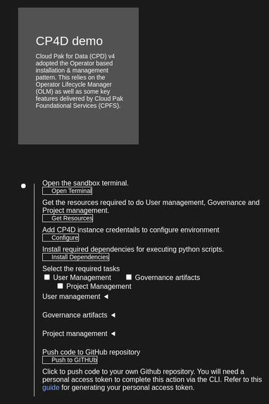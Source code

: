 <html>
<head>
  <meta name="viewport" content="width=device-width, initial-scale=1" />
  <script src="demo-builder.js">
  </script>
  <style>
    html,
    div,
    body {
      background-color: #1a1a1a;
      font-family: "IBM Plex Sans", sans-serif;
      font-size: 16px;
      outline: none;
    }
    body {
      font-family: Helvetica, sans-serif;
    }
    /* The actual timeline (the vertical ruler) */
    .timeline {
      position: relative;
      max-width: 1200px;
      margin: 0 auto;
      margin-left: 50px;
    }
    .content p {
      margin: 0px;
    }
    .content .afterbutton {
      padding-top: 16px;
    }
    /* The actual timeline (the vertical ruler) */
    .timeline::after {
      content: "";
      position: absolute;
      width: 1px;
      background-color: white;
      top: 15px;
      bottom: -6px;
      left: 18px;
      margin-left: -2px;
    }
    /* Container around content */
    .container {
      padding: 0px 0px;
      width: 100%;
      align-content: left;
      margin: 0px 0px 0px 0px;
      margin-left: 25px;
      margin-top: 32px;
    }
    .container a{
      padding:0px;
      }
    /* The circles on the timeline */
    .container::after {
      content: "";
      position: absolute;
      width: 10px;
      height: 10px;
      right: -6px;
      background-color: white;
      border: 0px solid #ff9f55;
      top: 15px;
      border-radius: 50%;
      z-index: 1;
      margin: 0px 0px 0px 0px;
    }
    /* The circles on the timeline */
    /* Place the container to the left */
    .left {
      left: 0px;
    }
    /* Place the container to the right */
    .right {
      left: 0px;
    }
    /* Add arrows to the left container (pointing right) */
    .left::before {
      content: " ";
      height: 0;
      top: 22px;
      width: 0;
      z-index: 1;
      right: 30px;
      border: medium solid white;
      border-width: 10px 0 10px 10px;
      border-color: transparent transparent transparent white;
    }
    /* Fix the circle for containers on the right side */
    .right::after {
      left: -13px;
    }
    /* The actual content */
    .content {
      padding: 5px 10px;
      color: white;
      background: transparent;
    }
    .button.is-dark.is-medium {
      font-family: "IBM Plex Sans", sans-serif;
      background: transparent;
      border-color: white;
      color: #fff;
      border: 1px solid white;
      padding-left: 20px;
      margin-bottom: 13px;
      border-radius: 0px;
      min-width: 180px;
      font-size: 14px;
      text-align: left;
      min-height: 48px;
      margin: 0px;
      justify-content: left;
    }
    .button.is-dark.is-medium:hover {
      font-family: "IBM Plex Sans", sans-serif;
      background-color: #2a67f5;
      border-color: white;
      color: #fff;
      text-decoration: none;
    }
    .footer {
      display: flex;
      background-color: #343a3e;
      margin-top: 20px;
      padding: 0px;
      max-width: 1200px;
    }
    .github-icon {
      min-height: 100%;
      min-width: 100%;
      object-fit: cover;
      object-position: 250% 100px;
      opacity: 15%;
      bottom: 15px;
    }
    .image-content {
      padding: 5px 10px;
      background: transparent;
      color: black;
      position: absolute;
      font-size: 27px;
    }
    .image-div {
      position: relative;
      background-color: white;
      min-width: 50%;
      background-image: linear-gradient(rgba(255, 255, 255, 0.9), rgba(255, 255, 255, 0.9)),
        url("https://raw.githubusercontent.com/IBM/Developer-Playground/master/didact/images/github.svg");
      background-position: -50% 60px;
      background-repeat: no-repeat;
      padding-top: 20px;
      padding-left: 20px;
    }
    .image-btn {
      position: absolute;
      right: 0;
      bottom: 0%;
      background-color: #0062ff;
      width: 300px;
      padding: 0px;
      padding-bottom: 20px;
    }
    .image-link span {
      float: right;
      font-size: 32px;
      padding-right: 20px;
    }
    .image-btn .image-link:hover {
      text-decoration: none;
      color: white;
      background-color: #0353e9;
    }
    .image-btn a:hover {
      text-decoration: none;
      color: white;
    }
    .image-link {
      color: white;
      display: block;
      padding: 5px 10px 5px 10px;
      line-height: 28px;
      font-size: 16px;
    }
    .header {
      background-image: url("https://raw.githubusercontent.com/IBM/Developer-Playground/master/didact/images/video_insights.jpeg");
      background-position: right;
      width: 95%;
      min-height: 70px;
      display: inline-block;
      margin-top: 20px;
      margin-bottom: 20px;
      margin-left: 30px;
      margin-right: 30px;
      max-width: 1200px;
      background-repeat: no-repeat;
      background-size: 700px 500px;
    }
    .header .right-content {
      float: left;
      width: 50%;
      background-color: #525252;
      min-height: 270px;
      font-size: 16px;
    }
    .header .right-content h4 {
      background: none;
      color: white;
      padding-left: 25px;
      padding-right: 25px;
    }
    .header .right-content div {
      background: none;
      color: white;
      padding-left: 15px;
      padding-right: 25px;
      font-size: 14px;
      margin-bottom: 10px;
    }
    .header .right-content ul {
      margin: 0px;
      margin-left: 25px;
      margin-bottom: 10px;
      line-height: 16px;
    }
    .container a {
      color: #78a9ff;
      background-color: transparent;
      text-decoration: none;
    }
    .container a:visited {
      color: #8c43fc;
      background-color: transparent;
      text-decoration: none;
    }
    .apptitle {
      margin-left: 25px;
      margin-top: 20px;
      margin-bottom: 0px;
      font-size: 28px;
      color: white;
    }
    .subheading {
      margin-left: 25px;
      margin-top: 0px;
      margin-bottom: 0px;
      font-size: 16px;
      color: #c1c7cd;
    }
    .no-hover:hover {
      background-color: #0062ff !important;
    }
    .section {
      margin-top: 5px;
      margin-bottom: -50px;
    }
    a:hover {
      color: #a6c8ff;
      text-decoration: underline;
    }
    a:visited {
      color: #be95ff;
    }
    .timelinestep {
      margin-top: 0px;
      padding-top: 0px;
    }
    summary {
      float: left;
    }
    details>summary {
      list-style-image: url("https://raw.githubusercontent.com/IBM/Developer-Playground/development/didact/images/arrow-right.svg");
      direction: rtl;
    }
    details[open]>summary {
      list-style-image: url("https://raw.githubusercontent.com/IBM/Developer-Playground/development/didact/images/arrow-down.svg");
    }
    .timeline .timeline {
      top: 35px;
      margin-left: 15px
    }
  </style>
</head>
<body>
  <div class="header">
    <div class="right-content" style="padding-top: 40px">
      <div class="apptitle" style="font-size: 28px; color: white">CP4D demo</div>
      <div class="subheading">Cloud Pak for Data (CPD) v4 adopted the Operator based installation & management pattern. This relies on the Operator Lifecycle Manager (OLM) as well as some key features delivered by Cloud Pak Foundational Services (CPFS).</div>
    </div>
  </div>
  <div class="section">
    <p style="font-size: 24px">Instructions</p>
    <p style="margin-bottom: 10px">Please follow all the below steps in proper sequence.</p>
  </div>
  <div class="timeline">
    <div class="container right timelinestep">
      <div class="content">
        <p>Open the sandbox terminal.</p>
        <a class="button is-dark is-medium" title="Open Terminal"
          href="didact://?commandId=terminal-for-sandbox-container:new">Open Terminal</a>
      </div>
    </div>
    <div class="container right timelinestep">
      <div class="content">
        <p>Get the resources required to do User management, Governance and Project management.</p>
        <a class="button is-dark is-medium" title="Get Resources"
          href="didact://?commandId=vscode.didact.sendNamedTerminalAString&&text=sandbox terminal$$git%20clone%20https://github.com/bodarajeshkumar/techzone-demo%20${CHE_PROJECTS_ROOT}/techzone-demo">Get
          Resources</a>
      </div>
    </div>
    <div class="container right timelinestep">
      <div class="content">
        <p>Add CP4D instance credentails to configure environment</p>
        <a class="button is-dark is-medium" title="Configure Environment"
          href="didact://?commandId=extension.openFile&&text=cp4d%7Cconfigure-application%7C/projects/techzone-demo/.env">Configure</a>
      </div>
    </div>
    <div class="container right timelinestep">
      <div class="content">
        <p>Install required dependencies for executing python scripts.</p>
        <a class="button is-dark is-medium" title="Instal Dependencies"
          href="didact://?commandId=vscode.didact.sendNamedTerminalAString&&text=sandbox terminal$$pip3.8 install pandas python-decouple requests ipython;cd /projects/techzone-demo/notebooks/sandbox/">Install
          Dependencies
        </a>
      </div>
    </div>
    <div class="container right timelinestep">
      <div class="content">
        <p>Select the required tasks</p>
        <div style="float:left;padding-left:0px;">
          <input type="checkbox" name="checkboxtask" value="task1"/>
          <label for="task1">User Management</label>
        </div>
        <div style="float:left;padding-left:30px;">
          <input type="checkbox" name="checkboxtask" value="task2"/>
          <label for="task2">Governance artifacts</label><br />
        </div>
        <div style="float:left;padding-left:30px;">
          <input type="checkbox" name="checkboxtask" value="task3"/>
          <label for="task3">Project Management</label><br />
        </div>
      </div>
    </div>
    <div class="container right timelinestep" style="clear:both;" id="task1">
      <div class="content">
        <details>
          <summary>User management</summary>
          <br><br>
          <div>
            <p>Select the action to perform in the configured cp4d instance</p>
            <div style="float:left;padding-left:0px;" id="step1">
              <input type="radio" id="createusersoption" name="userselection" value="createusers" />
              <label for="createusers">Create Users</label>
            </div>
            <div style="float:left;padding-left:30px;">
              <input type="radio" id="updateusersoption" name="userselection" value="updateusers" />
              <label for="updateusers">Update Users</label><br />
            </div>
          </div>
          <div class="timeline">
            <div id="createusersteps" style="display:none">
              <div class="container right">
                <div class="content">
                  <p style="margin-top:20px;">Configure users to be added to the cp4d instance. You have to update
                    the csv file with the users to be created.</p>
                  <a class="button is-dark is-medium" title="Configure new users"
                    href="didact://?commandId=extension.openFile&&text=cp4d%7Cconfigure-application%7C/projects/techzone-demo/notebooks/sandbox/new_users.csv">Configure
                    users
                  </a>
                </div>
              </div>
              <div class=" container right timelinestep">
                    <div class="content">
                      <p>Create users in the configured cp4d instance </p>
                      <a class="button is-dark is-medium" title="Create Users"
                        href="didact://?commandId=vscode.didact.sendNamedTerminalAString&&text=sandbox terminal$$cd /projects/techzone-demo/notebooks/sandbox/;python3.8 createUsers.py">Create
                        users</a>
                    </div>
                </div>
                <div class="container right timelinestep">
                  <div class="content">
                    <p>Get all users from the cp4d instance configured</p>
                    <a class="button is-dark is-medium" title="Get Users"
                      href="didact://?commandId=vscode.didact.sendNamedTerminalAString&&text=sandbox terminal$$cd /projects/techzone-demo/notebooks/sandbox/;python3.8 exportUsers.py">Get
                      users</a>
                  </div>
                </div>
                <div class="container right timelinestep">
                  <div class="content">
                    <p>List users of the configured cp4d instance</p>
                    <a class="button is-dark is-medium" title="List Users"
                      href="didact://?commandId=extension.openFile&&text=cp4d%7Cconfigure-application%7C/projects/techzone-demo/notebooks/sandbox/users_export.csv">List
                      users</a>
                  </div>
                </div>
              </div>
              <div id="updateusersteps" style="display:none">
                <div class="container right">
                  <div class="content">
                    <p style="margin-top:20px;">Export User List to the csv file</p>
                    <a class="button is-dark is-medium" title="Export User List"
                      href="didact://?commandId=vscode.didact.sendNamedTerminalAString&&text=sandbox terminal$$cd /projects/techzone-demo/notebooks/sandbox/;python3.8 exportUsers.py">Export
                      User List</a>
                  </div>
                </div>
                <div class="container right timelinestep">
                  <div class="content">
                    <p>List Users from the configured cp4d instance</p>
                    <a class="button is-dark is-medium" title="List Users"
                      href="didact://?commandId=extension.openFile&&text=cp4d%7Cconfigure-application%7C/projects/techzone-demo/notebooks/sandbox/users_export.csv">List
                      Users</a>
                  </div>
                </div>
                <div id="updateusers" class="container right timelinestep">
                  <div class="content">
                    <p>Update users in the configured cp4d instance</p>
                    <a class="button is-dark is-medium" title="Update users"
                      href="didact://?commandId=vscode.didact.sendNamedTerminalAString&&text=sandbox terminal$$cd /projects/techzone-demo/notebooks/sandbox/;python3.8 updateUsers.py">Update
                      users</a>
                  </div>
                </div>
                <div class="container right timelinestep">
                  <div class="content">
                    <p>Get updated user list from the configured cp4d instance</p>
                    <a class="button is-dark is-medium" title="List Users"
                      href="didact://?commandId=vscode.didact.sendNamedTerminalAString&&text=sandbox terminal$$cd /projects/techzone-demo/notebooks/sandbox/;python3.8 exportUsers.py">Get
                      users</a>
                  </div>
                </div>
                <div class="container right timelinestep">
                  <div class="content">
                    <p>List Users in the configured cp4d instance</p>
                    <a class="button is-dark is-medium" title="List Users"
                      href="didact://?commandId=extension.openFile&&text=cp4d%7Cconfigure-application%7C/projects/techzone-demo/notebooks/sandbox/users_export.csv">List
                      users</a>
                  </div>
                </div>
              </div>
            </div>
        </details>
      </div>
    </div>
    <div class="container right" id="task2">
      <div class="content">
        <details>
          <summary>Governance artifacts</summary>
          <br><br>
          <div>
            <p>Select the action to perform in the configured cp4d instance</p>
            <div style="float:left;padding-left:0px;">
              <input type="radio" id="createcategoriesopt" name="governanceartifactsopt" value="createcategories" />
              <label for="createusers">Create categories</label>
            </div>
            <div style="float:left;padding-left:30px;">
              <input type="radio" id="updatecategoriesopt" name="governanceartifactsopt" value="updatecategories" />
              <label for="updateusers">Update categories</label><br />
            </div>
            <div style="float:left;padding-left:30px;">
              <input type="radio" id="createtermsopt" name="governanceartifactsopt" value="createterms" />
              <label for="createusers">Create terms</label>
            </div>
            <div style="float:left;padding-left:30px;">
              <input type="radio" id="updatetermsopt" name="governanceartifactsopt" value="updateterms" />
              <label for="updateusers">Update terms</label><br />
            </div>
          </div>
          <div class="timeline">
            <div id="createcategories">
              <div class="container right">
                <div class="content">
                  <p style="margin-top:20px;">Configure new categories</p>
                  <a class="button is-dark is-medium" title="Create Users"
                    href="didact://?commandId=extension.openFile&&text=cp4d%7Cconfigure-application%7C/projects/techzone-demo/notebooks/sandbox/new_categories.csv">Configure
                    categories</a>
                </div>
              </div>
              <div class="container right timelinestep">
                <div class="content">
                  <p>Create categories in the configured cp4d instance</p>
                  <a class="button is-dark is-medium" title="Create Categories"
                    href="didact://?commandId=vscode.didact.sendNamedTerminalAString&&text=sandbox terminal$$cd /projects/techzone-demo/notebooks/sandbox/;python3.8 create_categories.py">Create
                    categories</a>
                </div>
              </div>
              <div class="container right timelinestep">
                <div class="content">
                  <p>Get categories from the configured cp4d instance</p>
                  <a class="button is-dark is-medium" title="Create Categories"
                    href="didact://?commandId=vscode.didact.sendNamedTerminalAString&&text=sandbox terminal$$cd /projects/techzone-demo/notebooks/sandbox/;python3.8 export_categories.py">Get
                    categories</a>
                </div>
              </div>
              <div class="container right timelinestep">
                <div class="content">
                  <p>List categories in the configured cp4d instance</p>
                  <a class="button is-dark is-medium" title="List Categories"
                    href="didact://?commandId=extension.openFile&&text=cp4d%7Cconfigure-application%7C/projects/techzone-demo/notebooks/sandbox/export_categories.csv">List
                    categories</a>
                </div>
              </div>
            </div>
            <div id="createterms">
              <div class="container right timelinestep">
                <div class="content">
                  <p style="margin-top:20px;">Configure new terms</p>
                  <a class="button is-dark is-medium" title="Create Terms"
                    href="didact://?commandId=extension.openFile&&text=cp4d%7Cconfigure-application%7C/projects/techzone-demo/notebooks/sandbox/new_terms.csv">Configure
                    terms</a>
                </div>
              </div>
              <div class="container right timelinestep">
                <div class="content">
                  <p>Create terms in the configured cp4d instance</p>
                  <a class="button is-dark is-medium" title="Create Terms"
                    href="didact://?commandId=vscode.didact.sendNamedTerminalAString&&text=sandbox terminal$$cd /projects/techzone-demo/notebooks/sandbox/;python3.8 create_terms.py">Create
                    terms</a>
                </div>
              </div>
              <div class="container right timelinestep">
                <div class="content">
                  <p>Get terms form the configured cp4d instance</p>
                  <a class="button is-dark is-medium" title="Create terms"
                    href="didact://?commandId=vscode.didact.sendNamedTerminalAString&&text=sandbox terminal$$cd /projects/techzone-demo/notebooks/sandbox/;python3.8 export_terms.py">Get
                    terms</a>
                </div>
              </div>
              <div class="container right timelinestep">
                <div class="content">
                  <p>List terms in the configured cp4d instance</p>
                  <a class="button is-dark is-medium" title="List Terms"
                    href="didact://?commandId=extension.openFile&&text=cp4d%7Cconfigure-application%7C/projects/techzone-demo/notebooks/sandbox/export_terms.csv">List
                    terms</a>
                </div>
              </div>
            </div>
            <div id="updatecategories">
              <div class="container right">
                <div class="content">
                  <p style="margin-top:20px;">Export Categories to a csv file</p>
                  <a class="button is-dark is-medium" title="Export Categories"
                    href="didact://?commandId=vscode.didact.sendNamedTerminalAString&&text=sandbox terminal$$cd /projects/techzone-demo/notebooks/sandbox/;python3.8 export_categories.py">Export
                    Categories</a>
                </div>
              </div>
              <div class="container right timelinestep">
                <div class="content">
                  <p>List Categories from the configured cp4d instance</p>
                  <a class="button is-dark is-medium" title="List Users"
                    href="didact://?commandId=extension.openFile&&text=cp4d%7Cconfigure-application%7C/projects/techzone-demo/notebooks/sandbox/export_categories.csv">List
                    Categories</a>
                </div>
              </div>
              <div id="updateusers" class="container right timelinestep">
                <div class="content">
                  <p>Update categories from the csv file in the configured cp4d instance</p>
                  <a class="button is-dark is-medium" title="Update Categories List"
                    href="didact://?commandId=vscode.didact.sendNamedTerminalAString&&text=sandbox terminal$$cd /projects/techzone-demo/notebooks/sandbox/;python3.8 update_categories.py">Update
                    categories</a>
                </div>
              </div>
              <div class="container right timelinestep">
                <div class="content">
                  <p>Get updated categories in the configured cp4d instance</p>
                  <a class="button is-dark is-medium" title="Get updated categories"
                    href="didact://?commandId=vscode.didact.sendNamedTerminalAString&&text=sandbox terminal$$cd /projects/techzone-demo/notebooks/sandbox/;python3.8 export_categories.py">Get
                    categories</a>
                </div>
              </div>
              <div class="container right timelinestep">
                <div class="content">
                  <p>List Categories from the configured cp4d instance</p>
                  <a class="button is-dark is-medium" title="List Users"
                    href="didact://?commandId=extension.openFile&&text=cp4d%7Cconfigure-application%7C/projects/techzone-demo/notebooks/sandbox/export_categories.csv">List
                    Categories</a>
                </div>
              </div>
            </div>
            <div id="updateterms">
              <div class="container right">
                <div class="content">
                  <p style="margin-top:20px;">Export terms to a csv file</p>
                  <a class="button is-dark is-medium" title="Export Terms"
                    href="didact://?commandId=vscode.didact.sendNamedTerminalAString&&text=sandbox terminal$$cd /projects/techzone-demo/notebooks/sandbox/;python3.8 export_terms.py">Export
                    Terms</a>
                </div>
              </div>
              <div class="container right timelinestep">
                <div class="content">
                  <p>List terms form the configured cp4d instance</p>
                  <a class="button is-dark is-medium" title="List Terms"
                    href="didact://?commandId=extension.openFile&&text=cp4d%7Cconfigure-application%7C/projects/techzone-demo/notebooks/sandbox/export_terms.csv">List
                    Terms</a>
                </div>
              </div>
              <div id="updateusers" class="container right timelinestep">
                <div class="content">
                  <p>Update terms form the csv file</p>
                  <a class="button is-dark is-medium" title="Update New Terms"
                    href="didact://?commandId=vscode.didact.sendNamedTerminalAString&&text=sandbox terminal$$cd /projects/techzone-demo/notebooks/sandbox/;python3.8 update_terms.py">Update
                    Terms</a>
                </div>
              </div>
              <div class="container right timelinestep">
                <div class="content">
                  <p>Get updated terms in the configured cp4d instance</p>
                  <a class="button is-dark is-medium" title="Get updatd terms"
                    href="didact://?commandId=vscode.didact.sendNamedTerminalAString&&text=sandbox terminal$$cd /projects/techzone-demo/notebooks/sandbox/;python3.8 export_terms.py">Get
                    updated terms</a>
                </div>
              </div>
              <div class="container right timelinestep">
                <div class="content">
                  <p>List Terms from the configured cp4d instance</p>
                  <a class="button is-dark is-medium" title="List terms"
                    href="didact://?commandId=extension.openFile&&text=cp4d%7Cconfigure-application%7C/projects/techzone-demo/notebooks/sandbox/export_terms.csv">List
                    Terms</a>
                </div>
              </div>
            </div>
          </div>
      </div>
      </details>
    </div>
    <div class="container right" id="task3">
      <div class="content">
        <details>
          <summary>Project management</summary>
          <br><br>
          <div style="margin-top:0px; padding-top:0px;" class="container right">
            <div class="content">
              <p>Export project from the configured cp4d instance</p>
              <a class="button is-dark is-medium" title="Export Project"
                href="didact://?commandId=vscode.didact.sendNamedTerminalAString&&text=sandbox terminal$$cd /projects/techzone-demo/notebooks/sandbox/;python3.8 exportProject.py">Export
                Project</a>
            </div>
          </div>
          <div style="margin-top:0px; padding-top:0px;" class="container right">
            <div class="content">
              <p>Import project from the configured cp4d instance</p>
              <a class="button is-dark is-medium" title="Import Project"
                href="didact://?commandId=vscode.didact.sendNamedTerminalAString&&text=sandbox terminal$$cd /projects/techzone-demo/notebooks/sandbox/;python3.8 importProject.py">Import
                Project</a>
            </div>
          </div>
        </details>
      </div>
    </div>
    <div class="container right">
      <div class="content">
        <p>Push code to GitHub repository</p>
        <a class="button is-dark is-medium" title="Delete services from IBM Cloud"
          href="didact://?commandId=vscode.didact.sendNamedTerminalAString&text=sandbox: IPython: notebooks/sandbox$$cd%20%2Fprojects%2Ftechzone-demo%20%26%26sh%20/github.sh ">Push
          to GITHUb</a>
        <p style="margin-top:10px;">Click to push code to your own Github repository. You will need a personal access
          token to complete this action via the CLI. Refer to this <a
            href="https://docs.github.com/en/authentication/keeping-your-account-and-data-secure/creating-a-personal-access-token">guide</a>
          for generating your personal access token.</p>
      </div>
    </div>
  </div>
  </div>
</body>
</html>
